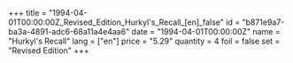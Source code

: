+++
title = "1994-04-01T00:00:00Z_Revised_Edition_Hurkyl's_Recall_[en]_false"
id = "b871e9a7-ba3a-4891-adc6-68a11a4e4aa6"
date = "1994-04-01T00:00:00Z"
name = "Hurkyl's Recall"
lang = ["en"]
price = "5.29"
quantity = 4
foil = false
set = "Revised Edition"
+++
